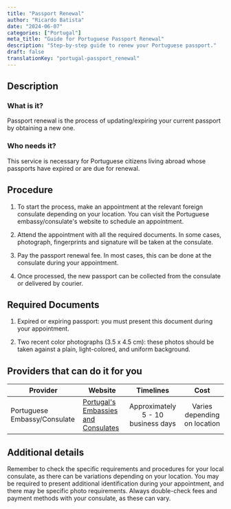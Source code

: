 ```yaml
---
title: "Passport Renewal"
author: "Ricardo Batista"
date: "2024-06-07"
categories: ["Portugal"]
meta_title: "Guide for Portuguese Passport Renewal"
description: "Step-by-step guide to renew your Portuguese passport."
draft: false
translationKey: "portugal-passport_renewal"
---
```


## Description
### What is it?
Passport renewal is the process of updating/expiring your current passport by obtaining a new one. 

### Who needs it?
This service is necessary for Portuguese citizens living abroad whose passports have expired or are due for renewal.

## Procedure

1. To start the process, make an appointment at the relevant foreign consulate depending on your location. You can visit the Portuguese embassy/consulate's website to schedule an appointment.

2. Attend the appointment with all the required documents. In some cases, photograph, fingerprints and signature will be taken at the consulate. 

3. Pay the passport renewal fee. In most cases, this can be done at the consulate during your appointment.

4. Once processed, the new passport can be collected from the consulate or delivered by courier. 

## Required Documents

1. Expired or expiring passport: you must present this document during your appointment. 

2. Two recent color photographs (3.5 x 4.5 cm): these photos should be taken against a plain, light-colored, and uniform background.

## Providers that can do it for you

| Provider        |       Website       |     Timelines    |       Cost        |
| --------------- | ------------------- |  :-------------: | :---------------: |
| Portuguese Embassy/Consulate |  [Portugal's Embassies and Consulates](https://www.portaldascomunidades.mne.gov.pt/pt/rede-consular/portugal-no-estrangeiro)    |      Approximately 5 - 10 business days      |        Varies depending on location       |

## Additional details
Remember to check the specific requirements and procedures for your local consulate, as there can be variations depending on your location. You may be required to present additional identification during your appointment, and there may be specific photo requirements. Always double-check fees and payment methods with your consulate, as these can vary.